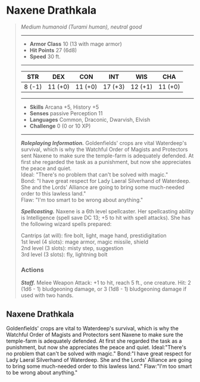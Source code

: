 # Naxene Drathkala
>*Medium humanoid (Turami human), neutral good*
>___
>- **Armor Class** 10 (13 with mage armor)
>- **Hit Points** 27 (6d8)
>- **Speed** 30 ft.
>___
>|STR|DEX|CON|INT|WIS|CHA|
>|:---:|:---:|:---:|:---:|:---:|:---:|
>|8 (-1)|11 (+0)|11 (+0)|17 (+3)|12 (+1)|11 (+0)|
>___
>- **Skills** Arcana +5, History +5
>- **Senses** passive Perception 11
>- **Languages** Common, Draconic, Dwarvish, Elvish
>- **Challenge** 0 (0 or 10 XP)
>___
>***Roleplaying Information.*** Goldenfields' crops are vital Waterdeep's survival, which is why the Watchful Order of Magists and Protectors sent Naxene to make sure the temple-farm is adequately defended. At first she regarded the task as a punishment, but now she appreciates the peace and quiet.  
>Ideal: "There's no problem that can't be solved with magic."  
>Bond: "I have great respect for Lady Laeral Silverhand of Waterdeep. She and the Lords' Alliance are going to bring some much-needed order to this lawless land."  
>Flaw: "I'm too smart to be wrong about anything."  
>
>***Spellcasting.*** Naxene is a 6th level spellcaster. Her spellcasting ability is Intelligence (spell save DC 13; +5 to hit with spell attacks). She has the following wizard spells prepared:  
>
>Cantrips (at will): fire bolt, light, mage hand, prestidigitation  
>1st level (4 slots): mage armor, magic missile, shield  
>2nd level (3 slots): misty step, suggestion  
>3rd level (3 slots): fly, lightning bolt  
>
>### Actions
>***Staff.*** Melee Weapon Attack: +1 to hit, reach 5 ft., one creature. Hit: 2 (1d6 - 1) bludgeoning damage, or 3 (1d8 - 1) bludgeoning damage if used with two hands.
## Naxene Drathkala
Goldenfields' crops are vital to Waterdeep's survival, which is why the Watchful Order of Magists and Protectors sent Naxene to make sure the temple-farm is adequately defended. At first she regarded the task as a punishment, but now she appreciates the peace and quiet.
Ideal:"There's no problem that can't be solved with magic."
Bond:"I have great respect for Lady Laeral Silverhand of Waterdeep. She and the Lords' Alliance are going to bring some much-needed order to this lawless land."
Flaw:"I'm too smart to be wrong about anything."
